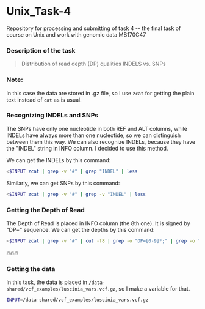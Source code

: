 # Unix_Task-4
Repository for processing and submitting of task 4 -- the final task of course on Unix and work with genomic data MB170C47

### Description of the task
> Distribution of read depth (DP) qualities INDELS vs. SNPs

### Note:
In this case the data are stored in .gz file, so I use `zcat` for getting the plain text instead of `cat` as is usual.

### Recognizing INDELs and SNPs
The SNPs have only one nucleotide in both REF and ALT columns, while INDELs have always more than one nucleotide, so we can distinguish between them this way. We can also recognize INDELs, because they have the "INDEL" string in INFO column. I decided to use this method.

We can get the INDELs by this command:
```sh
<$INPUT zcat | grep -v "#" | grep "INDEL" | less
```

Similarly, we can get SNPs by this command:
```sh
<$INPUT zcat | grep -v "#" | grep -v "INDEL" | less
```

### Getting the Depth of Read
The Depth of Read is placed in INFO column (the 8th one). It is signed by "DP=" sequence.
We can get the depths by this command:
```sh
<$INPUT zcat | grep -v "#" | cut -f8 | grep -o "DP=[0-9]*;" | grep -o "[0-9]*" | less
```
🔥🔥🔥

### Getting the data
In this task, the data is placed in `/data-shared/vcf_examples/luscinia_vars.vcf.gz`, so I make a variable for that.
```sh
INPUT=/data-shared/vcf_examples/luscinia_vars.vcf.gz
```

